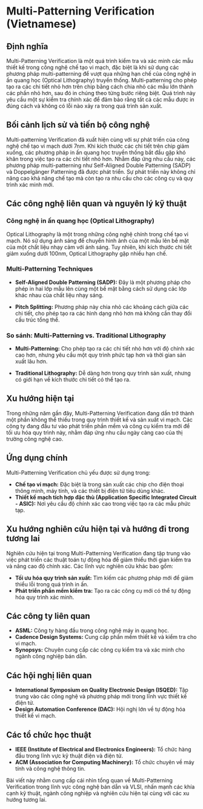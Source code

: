 # Multi-Patterning Verification (Vietnamese)

## Định nghĩa

Multi-Patterning Verification là một quá trình kiểm tra và xác minh các mẫu thiết kế trong công nghệ chế tạo vi mạch, đặc biệt là khi sử dụng các phương pháp multi-patterning để vượt qua những hạn chế của công nghệ in ấn quang học (Optical Lithography) truyền thống. Multi-patterning cho phép tạo ra các chi tiết nhỏ hơn trên chip bằng cách chia nhỏ các mẫu lớn thành các phần nhỏ hơn, sau đó in chúng theo từng bước riêng biệt. Quá trình này yêu cầu một sự kiểm tra chính xác để đảm bảo rằng tất cả các mẫu được in đúng cách và không có lỗi nào xảy ra trong quá trình sản xuất.

## Bối cảnh lịch sử và tiến bộ công nghệ

Multi-patterning Verification đã xuất hiện cùng với sự phát triển của công nghệ chế tạo vi mạch dưới 7nm. Khi kích thước các chi tiết trên chip giảm xuống, các phương pháp in ấn quang học truyền thống bắt đầu gặp khó khăn trong việc tạo ra các chi tiết nhỏ hơn. Nhằm đáp ứng nhu cầu này, các phương pháp multi-patterning như Self-Aligned Double Patterning (SADP) và Doppelgänger Patterning đã được phát triển. Sự phát triển này không chỉ nâng cao khả năng chế tạo mà còn tạo ra nhu cầu cho các công cụ và quy trình xác minh mới.

## Các công nghệ liên quan và nguyên lý kỹ thuật

### Công nghệ in ấn quang học (Optical Lithography)

Optical Lithography là một trong những công nghệ chính trong chế tạo vi mạch. Nó sử dụng ánh sáng để chuyển hình ảnh của một mẫu lên bề mặt của một chất liệu nhạy cảm với ánh sáng. Tuy nhiên, khi kích thước chi tiết giảm xuống dưới 100nm, Optical Lithography gặp nhiều hạn chế.

### Multi-Patterning Techniques

- **Self-Aligned Double Patterning (SADP):** Đây là một phương pháp cho phép in hai lớp mẫu lên cùng một bề mặt bằng cách sử dụng các lớp khác nhau của chất liệu nhạy sáng.
  
- **Pitch Splitting:** Phương pháp này chia nhỏ các khoảng cách giữa các chi tiết, cho phép tạo ra các hình dạng nhỏ hơn mà không cần thay đổi cấu trúc tổng thể.

### So sánh: Multi-Patterning vs. Traditional Lithography

- **Multi-Patterning:** Cho phép tạo ra các chi tiết nhỏ hơn với độ chính xác cao hơn, nhưng yêu cầu một quy trình phức tạp hơn và thời gian sản xuất lâu hơn.
  
- **Traditional Lithography:** Dễ dàng hơn trong quy trình sản xuất, nhưng có giới hạn về kích thước chi tiết có thể tạo ra.

## Xu hướng hiện tại

Trong những năm gần đây, Multi-Patterning Verification đang dần trở thành một phần không thể thiếu trong quy trình thiết kế và sản xuất vi mạch. Các công ty đang đầu tư vào phát triển phần mềm và công cụ kiểm tra mới để tối ưu hóa quy trình này, nhằm đáp ứng nhu cầu ngày càng cao của thị trường công nghệ cao.

## Ứng dụng chính

Multi-Patterning Verification chủ yếu được sử dụng trong:

- **Chế tạo vi mạch:** Đặc biệt là trong sản xuất các chip cho điện thoại thông minh, máy tính, và các thiết bị điện tử tiêu dùng khác.
- **Thiết kế mạch tích hợp đặc thù (Application Specific Integrated Circuit - ASIC):** Nơi yêu cầu độ chính xác cao trong việc tạo ra các mẫu phức tạp.

## Xu hướng nghiên cứu hiện tại và hướng đi trong tương lai

Nghiên cứu hiện tại trong Multi-Patterning Verification đang tập trung vào việc phát triển các thuật toán tự động hóa để giảm thiểu thời gian kiểm tra và nâng cao độ chính xác. Các lĩnh vực nghiên cứu khác bao gồm:

- **Tối ưu hóa quy trình sản xuất:** Tìm kiếm các phương pháp mới để giảm thiểu lỗi trong quá trình in ấn.
- **Phát triển phần mềm kiểm tra:** Tạo ra các công cụ mới có thể tự động hóa quy trình xác minh.

## Các công ty liên quan

- **ASML:** Công ty hàng đầu trong công nghệ máy in quang học.
- **Cadence Design Systems:** Cung cấp phần mềm thiết kế và kiểm tra cho vi mạch.
- **Synopsys:** Chuyên cung cấp các công cụ kiểm tra và xác minh cho ngành công nghiệp bán dẫn.

## Các hội nghị liên quan

- **International Symposium on Quality Electronic Design (ISQED):** Tập trung vào các công nghệ và phương pháp mới trong lĩnh vực thiết kế điện tử.
- **Design Automation Conference (DAC):** Hội nghị lớn về tự động hóa thiết kế vi mạch.

## Các tổ chức học thuật

- **IEEE (Institute of Electrical and Electronics Engineers):** Tổ chức hàng đầu trong lĩnh vực kỹ thuật điện và điện tử.
- **ACM (Association for Computing Machinery):** Tổ chức chuyên về máy tính và công nghệ thông tin.

Bài viết này nhằm cung cấp cái nhìn tổng quan về Multi-Patterning Verification trong lĩnh vực công nghệ bán dẫn và VLSI, nhấn mạnh các khía cạnh kỹ thuật, ngành công nghiệp và nghiên cứu hiện tại cùng với các xu hướng tương lai.